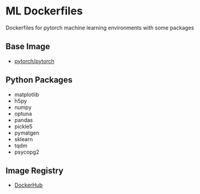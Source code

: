 # ML Dockerfiles

Dockerfiles for pytorch machine learning environments with some packages

## Base Image

- [pytorch/pytorch](https://hub.docker.com/r/pytorch/pytorch)

## Python Packages

- matplotlib
- h5py
- numpy
- optuna
- pandas
- pickle5
- pymatgen
- sklearn
- tqdm
- psycopg2


## Image Registry

- [DockerHub](https://hub.docker.com/r/kiyou/ml-env/tags)
